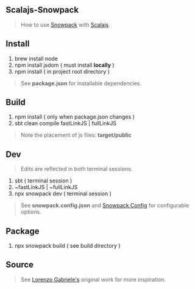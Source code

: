 Scalajs-Snowpack
----------------
>How to use [Snowpack](https://snowpack.dev) with [Scalajs](https://scala-js.org).

Install
-------
1. brew install node
2. npm install jsdom ( must install **locally** )
3. npm install ( in project root directory )
>See **package.json** for installable dependencies.

Build
-----
1. npm install ( only when package.json changes )
2. sbt clean compile fastLinkJS | fullLinkJS
>Note the placement of js files: **target/public**

Dev
---
>Edits are reflected in both terminal sessions.
1. sbt ( terminal session )
2. ~fastLinkJS | ~fullLinkJS
3. npx snowpack dev ( terminal session )
>See **snowpack.config.json** and [Snowpack Config](https://www.snowpack.dev/reference/configuration) for configurable options.

Package
-------
1. npx snowpack build ( see build directory )

Source
------
>See [Lorenzo Gabriele's](https://github.com/lolgab/scalajs-snowpack-example) original work for more inspiration.

